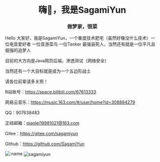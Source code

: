 <h1 align="center">嗨👋，我是SagamiYun</h1>
<h3 align="center">做梦家，很菜</h3>

Hello 大家好，我是SagamiYun，一个重度技术肥宅（虽然好像没什么技术）一位电音爱好者  一位音游菜鸟 一位Tanker  最强装死人，当然还有就是一位平凡且倔强的追梦人

目前的大方向是Java网页后端，渗透测试（网络安全）

当然还有一个大目标就是成为一个五边形战士

请各位前辈请多关照！

B站账号：https://space.bilibili.com/67613333

网易云音乐：https://music.163.com/#/user/home?id=308884279

QQ：907638483

正经邮箱：qiaolei19981021@163.com

Gitee：https://gitee.com/sagamiyun

Github：https://github.com/SagamiYun

![:name](https://img.sagamiyun.cn//img/@:sagamiyun)
<img align="center" src="https://github-readme-stats.vercel.app/api?username=sagamiyun&show_icons=true&locale=en" alt="sagamiyun" />
